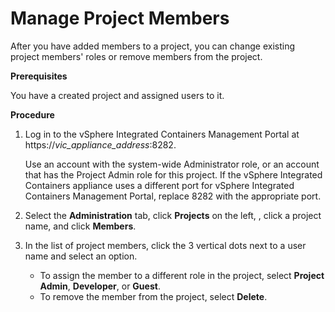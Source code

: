 # Manage Project Members # 

After you have added members to a project, you can change existing project members' roles or remove members from the project.

**Prerequisites**

You have a created project and assigned users to it.

**Procedure**

1. Log in to the vSphere Integrated Containers Management Portal at https://<i>vic_appliance_address</i>:8282.

   Use an account with the system-wide Administrator role, or an account that has the Project Admin role for this project. If the vSphere Integrated Containers appliance uses a different port for vSphere Integrated Containers Management Portal, replace 8282 with the appropriate port.
2. Select the **Administration** tab, click **Projects** on the left, , click a project name, and click **Members**.
3. In the list of project members, click the 3 vertical dots next to a user name and select an option.

   - To assign the member to a different role in the project, select **Project Admin**, **Developer**, or **Guest**.
   - To remove the member from the project, select **Delete**.